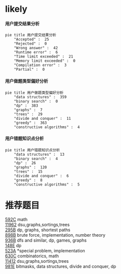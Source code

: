 # likely

<!-- tabs:start -->



#### **用户提交结果分析**

```mermaid
pie title 用户提交结果分析
    "Accepted" :  25
    "Rejected" :  0
    "Wrong answer" :  42
    "Runtime error" :  6
    "Time limit exceeded" :  21
    "Memory limit exceeded" :  0
    "Compilation error" :  3
    "Partial" :  0
```

#### **用户做题类型偏好分析**

```mermaid
pie title 用户做题类型偏好分析
    "data structures" :  359
    "binary search" :  0
    "dp" :  383
    "graphs" :  7
    "trees" :  29
    "divide and conquer" :  11
    "greedy" :  363
    "constructive algorithms" :  4
```
#### **用户错题知识点分析**

```mermaid
pie title 用户错题知识点分析
    "data structures" :  13
    "binary search" :  4
    "dp" :  26
    "graphs" :  120
    "trees" :  15
    "divide and conquer" :  6
    "greedy" :  8
    "constructive algorithms" :  5
```



<!-- tabs:end -->
# 推荐题目
[592C](https://codeforces.com/contest/592/problem/C)		math		  
[11962](https://codeforces.com/contest/1196/problem/2)		dsu,graphs,sortings,trees		  
[295B](https://codeforces.com/contest/295/problem/B)		dp,
                        graphs,
                        shortest paths		  
[898B](https://codeforces.com/contest/898/problem/B)		brute force,
                        implementation,
                        number theory		  
[936B](https://codeforces.com/contest/936/problem/B)		dfs and similar,
                        dp,
                        games,
                        graphs		  
[148E](https://codeforces.com/contest/148/problem/E)		dp		  
[523A](https://codeforces.com/contest/523/problem/A)		*special problem,
                        implementation		  
[630C](https://codeforces.com/contest/630/problem/C)		combinatorics,
                        math		  
[11412](https://codeforces.com/contest/1141/problem/2)		dsu,graphs,sortings,trees		  
[981E](https://codeforces.com/contest/981/problem/E)		bitmasks,
                        data structures,
                        divide and conquer,
                        dp		  
